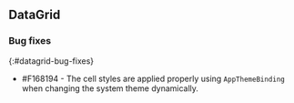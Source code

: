 ## DataGrid

### Bug fixes
{:#datagrid-bug-fixes}

* \#F168194 - The cell styles are applied properly using `AppThemeBinding` when changing the system theme dynamically.